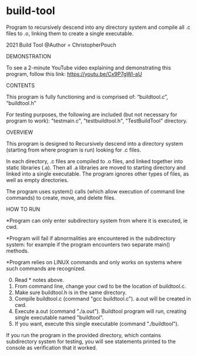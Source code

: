# build-tool
Program to recursively descend into any directory system and compile all .c files to .o, linking them to create a single executable.

2021
Build Tool
@Author = ChristopherPouch



DEMONSTRATION

To see a 2-minute YouTube video explaining and demonstrating this program, follow this link: https://youtu.be/Cx9P7gWl-aU



CONTENTS

This program is fully functioning and is comprised of:
“buildtool.c”,
“buildtool.h”

For testing purposes, the following are included (but not necessary for program to work):
"testmain.c",
"testbuildtool.h",
"TestBuildTool" directory.



OVERVIEW

This program is designed to Recursively descend into a directory system (starting from where program is run) looking for .c files.

In each directory, .c files are compiled to .o files, and linked together into static libraries (.a). Then all .a libraries are moved to starting directory and linked into a single executable. The program ignores other types of files, as well as empty directories.

The program uses system() calls (which allow execution of command line commands) to create, move, and delete files. 



HOW TO RUN

*Program can only enter subdirectory system from where it is executed, ie cwd. 

*Program will fail if abnormalities are encountered in the subdirectory system: for example if the program encounters two separate main() methods. 

*Program relies on LINUX commands and only works on systems where such commands are recognized.

0) Read * notes above.
1) From command line, change your cwd to be the location of buildtool.c.
2) Make sure buildtool.h is in the same directory.
3) Compile buildtool.c (command "gcc buildtool.c"). a.out will be created in cwd.
4) Execute a.out (command "./a.out"). Buildtool program will run, creating single executable named "buildtool".
5) If you want, execute this single executable (command "./buildtool").

If you run the program in the provided directory, which contains subdirectory system for testing, you will see statements printed to the console as verification that it worked.




